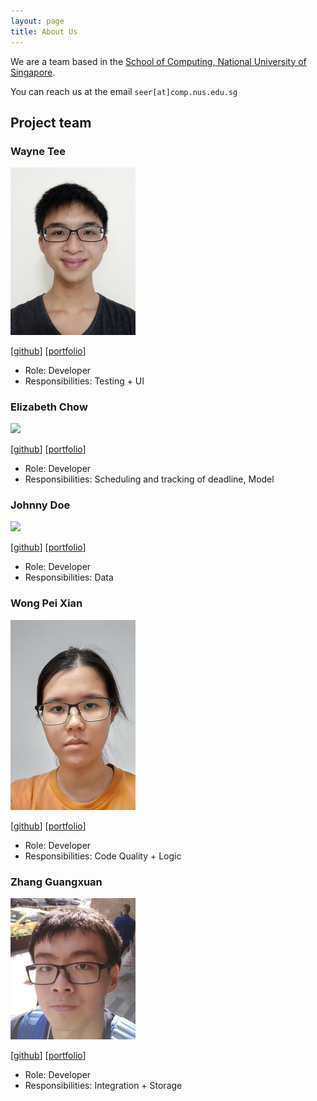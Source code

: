 ```yaml
---
layout: page
title: About Us
---
```


We are a team based in the [School of Computing, National University of Singapore](http://www.comp.nus.edu.sg).

You can reach us at the email `seer[at]comp.nus.edu.sg`

## Project team

### Wayne Tee

<img src="images/waynetee.png" width="200px">

[[github](http://github.com/waynetee)]
[[portfolio](team/waynetee.md)]

* Role: Developer
* Responsibilities: Testing + UI

### Elizabeth Chow

<img src="images/lizchow.png" width="200px">

[[github](http://github.com/lizchow)]
[[portfolio](team/lizchow.md)]

* Role: Developer
* Responsibilities: Scheduling and tracking of deadline, Model

### Johnny Doe

<img src="images/johndoe.png" width="200px">

[[github](http://github.com/johndoe)] [[portfolio](team/johndoe.md)]

* Role: Developer
* Responsibilities: Data

### Wong Pei Xian

<img src="images/peixian.png" width="200px">

[[github](http://github.com/trxe)]
[[portfolio](team/peixian.md)]

* Role: Developer
* Responsibilities: Code Quality + Logic

### Zhang Guangxuan

<img src="images/guangxuan.png" width="200px">

[[github](https://github.com/guangxuan)]
[[portfolio](team/guangxuan.md)]

* Role: Developer
* Responsibilities: Integration + Storage
